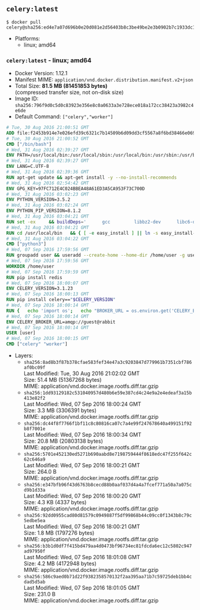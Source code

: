 ## `celery:latest`

```console
$ docker pull celery@sha256:ed4e7a07d696b0e20d081e2d56403b8c3be49be2e3b0902b7c1933dc16faebab
```

-	Platforms:
	-	linux; amd64

### `celery:latest` - linux; amd64

-	Docker Version: 1.12.1
-	Manifest MIME: `application/vnd.docker.distribution.manifest.v2+json`
-	Total Size: **81.5 MB (81451853 bytes)**  
	(compressed transfer size, not on-disk size)
-	Image ID: `sha256:796f9d0c5d0c83923e356e8c0a0633a3e728ece018a172cc38423a3982c4e6de`
-	Default Command: `["celery","worker"]`

```dockerfile
# Tue, 30 Aug 2016 21:00:51 GMT
ADD file:f2453b914e7e026efd39c6321c7b14509b6d09dd3cf5567a8f6bd38466e06954 in / 
# Tue, 30 Aug 2016 21:00:52 GMT
CMD ["/bin/bash"]
# Wed, 31 Aug 2016 02:39:27 GMT
ENV PATH=/usr/local/bin:/usr/local/sbin:/usr/local/bin:/usr/sbin:/usr/bin:/sbin:/bin
# Wed, 31 Aug 2016 02:39:27 GMT
ENV LANG=C.UTF-8
# Wed, 31 Aug 2016 02:39:36 GMT
RUN apt-get update && apt-get install -y --no-install-recommends 		ca-certificates 		libsqlite3-0 		libssl1.0.0 	&& rm -rf /var/lib/apt/lists/*
# Wed, 31 Aug 2016 02:54:42 GMT
ENV GPG_KEY=97FC712E4C024BBEA48A61ED3A5CA953F73C700D
# Wed, 31 Aug 2016 03:02:23 GMT
ENV PYTHON_VERSION=3.5.2
# Wed, 31 Aug 2016 03:02:24 GMT
ENV PYTHON_PIP_VERSION=8.1.2
# Wed, 31 Aug 2016 03:04:21 GMT
RUN set -ex 	&& buildDeps=' 		gcc 		libbz2-dev 		libc6-dev 		liblzma-dev 		libncurses-dev 		libreadline-dev 		libsqlite3-dev 		libssl-dev 		make 		tcl-dev 		tk-dev 		wget 		xz-utils 		zlib1g-dev 	' 	&& apt-get update && apt-get install -y $buildDeps --no-install-recommends && rm -rf /var/lib/apt/lists/* 		&& wget -O python.tar.xz "https://www.python.org/ftp/python/${PYTHON_VERSION%%[a-z]*}/Python-$PYTHON_VERSION.tar.xz" 	&& wget -O python.tar.xz.asc "https://www.python.org/ftp/python/${PYTHON_VERSION%%[a-z]*}/Python-$PYTHON_VERSION.tar.xz.asc" 	&& export GNUPGHOME="$(mktemp -d)" 	&& gpg --keyserver ha.pool.sks-keyservers.net --recv-keys "$GPG_KEY" 	&& gpg --batch --verify python.tar.xz.asc python.tar.xz 	&& rm -r "$GNUPGHOME" python.tar.xz.asc 	&& mkdir -p /usr/src/python 	&& tar -xJC /usr/src/python --strip-components=1 -f python.tar.xz 	&& rm python.tar.xz 		&& cd /usr/src/python 	&& ./configure 		--enable-loadable-sqlite-extensions 		--enable-shared 	&& make -j$(nproc) 	&& make install 	&& ldconfig 		&& if [ ! -e /usr/local/bin/pip3 ]; then : 		&& wget -O /tmp/get-pip.py 'https://bootstrap.pypa.io/get-pip.py' 		&& python3 /tmp/get-pip.py "pip==$PYTHON_PIP_VERSION" 		&& rm /tmp/get-pip.py 	; fi 	&& pip3 install --no-cache-dir --upgrade --force-reinstall "pip==$PYTHON_PIP_VERSION" 	&& [ "$(pip list |tac|tac| awk -F '[ ()]+' '$1 == "pip" { print $2; exit }')" = "$PYTHON_PIP_VERSION" ] 		&& find /usr/local -depth 		\( 			\( -type d -a -name test -o -name tests \) 			-o 			\( -type f -a -name '*.pyc' -o -name '*.pyo' \) 		\) -exec rm -rf '{}' + 	&& apt-get purge -y --auto-remove $buildDeps 	&& rm -rf /usr/src/python ~/.cache
# Wed, 31 Aug 2016 03:04:21 GMT
RUN cd /usr/local/bin 	&& { [ -e easy_install ] || ln -s easy_install-* easy_install; } 	&& ln -s idle3 idle 	&& ln -s pydoc3 pydoc 	&& ln -s python3 python 	&& ln -s python3-config python-config
# Wed, 31 Aug 2016 03:04:22 GMT
CMD ["python3"]
# Wed, 07 Sep 2016 17:59:56 GMT
RUN groupadd user && useradd --create-home --home-dir /home/user -g user user
# Wed, 07 Sep 2016 17:59:56 GMT
WORKDIR /home/user
# Wed, 07 Sep 2016 17:59:59 GMT
RUN pip install redis
# Wed, 07 Sep 2016 18:00:07 GMT
ENV CELERY_VERSION=3.1.23
# Wed, 07 Sep 2016 18:00:13 GMT
RUN pip install celery=="$CELERY_VERSION"
# Wed, 07 Sep 2016 18:00:14 GMT
RUN { 	echo 'import os'; 	echo "BROKER_URL = os.environ.get('CELERY_BROKER_URL', 'amqp://')"; } > celeryconfig.py
# Wed, 07 Sep 2016 18:00:14 GMT
ENV CELERY_BROKER_URL=amqp://guest@rabbit
# Wed, 07 Sep 2016 18:00:14 GMT
USER [user]
# Wed, 07 Sep 2016 18:00:15 GMT
CMD ["celery" "worker"]
```

-	Layers:
	-	`sha256:8ad8b3f87b378cfae583fef34e47a3c9203847d779961b7351cbf786af0bc09f`  
		Last Modified: Tue, 30 Aug 2016 21:02:02 GMT  
		Size: 51.4 MB (51367268 bytes)  
		MIME: application/vnd.docker.image.rootfs.diff.tar.gzip
	-	`sha256:1dd93129182c531040957d480b6e59e387cd4c24e9a2e4edeaf3a15b413e82f2`  
		Last Modified: Wed, 07 Sep 2016 18:00:24 GMT  
		Size: 3.3 MB (3306391 bytes)  
		MIME: application/vnd.docker.image.rootfs.diff.tar.gzip
	-	`sha256:dc44f8f7766f1bf11c8c80816ca07c7a4e99f247678640a499151f92b8f7001e`  
		Last Modified: Wed, 07 Sep 2016 18:00:34 GMT  
		Size: 20.8 MB (20803138 bytes)  
		MIME: application/vnd.docker.image.rootfs.diff.tar.gzip
	-	`sha256:5701e452130ed5271b690aabd8e7198759444f8618edc47f255f642c62c646a9`  
		Last Modified: Wed, 07 Sep 2016 18:00:21 GMT  
		Size: 264.0 B  
		MIME: application/vnd.docker.image.rootfs.diff.tar.gzip
	-	`sha256:e347bfb96f43d6763b8cecd88b0aaf037d4a4a7fcef771a50a7a075cd9b1d33a`  
		Last Modified: Wed, 07 Sep 2016 18:00:20 GMT  
		Size: 4.3 KB (4337 bytes)  
		MIME: application/vnd.docker.image.rootfs.diff.tar.gzip
	-	`sha256:92dd0955cad80d81579c0949887f5df99868b44c09cc0f1343b8c79c5edbe5ea`  
		Last Modified: Wed, 07 Sep 2016 18:00:21 GMT  
		Size: 1.8 MB (1797276 bytes)  
		MIME: application/vnd.docker.image.rootfs.diff.tar.gzip
	-	`sha256:b3b1d0df7f415bd479aa4d0473bf96734ec81fdcda6ec12c5802c947ad97950f`  
		Last Modified: Wed, 07 Sep 2016 18:01:08 GMT  
		Size: 4.2 MB (4172948 bytes)  
		MIME: application/vnd.docker.image.rootfs.diff.tar.gzip
	-	`sha256:586c9aed0b71d22f9382358570132f2aa395aa71b7c59725deb1bb4cdad5d5ab`  
		Last Modified: Wed, 07 Sep 2016 18:01:05 GMT  
		Size: 231.0 B  
		MIME: application/vnd.docker.image.rootfs.diff.tar.gzip
